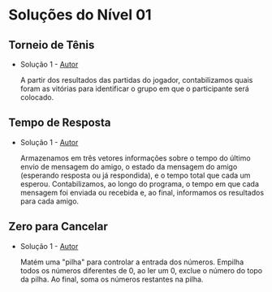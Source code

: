 # Soluções do Nível 01

## Torneio de Tênis
- Solução 1 - [Autor](https://github.com/MaduSSouza) <Insira o link para o seu github nos parenteses>

    A partir dos resultados das partidas do jogador, contabilizamos quais foram as vitórias para identificar o grupo em que o participante será colocado.

## Tempo de Resposta
- Solução 1 - [Autor](https://github.com/RickFqt) <Insira o link para o seu github nos parenteses>

    Armazenamos em três vetores informações sobre o tempo do último envio de mensagem do amigo, o estado da mensagem do amigo (esperando resposta ou já respondida), e o tempo total que cada um esperou. Contabilizamos, ao longo do programa, o tempo em que cada mensagem foi enviada ou recebida e, ao final, informamos os resultados para cada amigo.

## Zero para Cancelar
- Solução 1 - [Autor](https://github.com/PauloVLB) <Insira o link para o seu github nos parenteses>
    
    Matém uma "pilha" para controlar a entrada dos números. Empilha todos os números diferentes de 0, ao ler um 0, exclue o número do topo da pilha. Ao final, soma os números restantes na pilha.